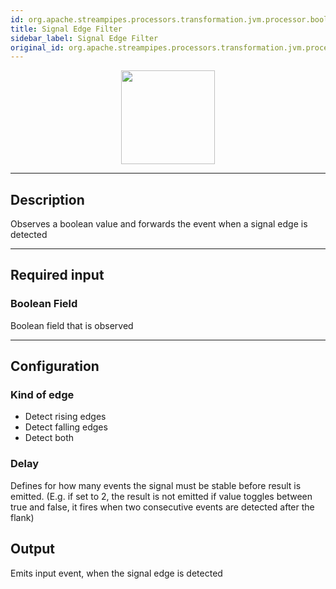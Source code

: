 ```yaml
---
id: org.apache.streampipes.processors.transformation.jvm.processor.booloperator.edge
title: Signal Edge Filter
sidebar_label: Signal Edge Filter
original_id: org.apache.streampipes.processors.transformation.jvm.processor.booloperator.edge
---
```


<!--
  ~ Licensed to the Apache Software Foundation (ASF) under one or more
  ~ contributor license agreements.  See the NOTICE file distributed with
  ~ this work for additional information regarding copyright ownership.
  ~ The ASF licenses this file to You under the Apache License, Version 2.0
  ~ (the "License"); you may not use this file except in compliance with
  ~ the License.  You may obtain a copy of the License at
  ~
  ~    http://www.apache.org/licenses/LICENSE-2.0
  ~
  ~ Unless required by applicable law or agreed to in writing, software
  ~ distributed under the License is distributed on an "AS IS" BASIS,
  ~ WITHOUT WARRANTIES OR CONDITIONS OF ANY KIND, either express or implied.
  ~ See the License for the specific language governing permissions and
  ~ limitations under the License.
  ~
  -->



<p align="center"> 
    <img src="/docs/img/pipeline-elements/org.apache.streampipes.processors.transformation.jvm.processor.booloperator.edge/icon.png" width="150px;" class="pe-image-documentation"/>
</p>

***

## Description

Observes a boolean value and forwards the event when a signal edge is detected

***

## Required input

### Boolean Field
Boolean field that is observed

***

## Configuration
### Kind of edge
* Detect rising edges 
* Detect falling edges 
* Detect both
    
### Delay
Defines for how many events the signal must be stable before result is emitted.
(E.g. if set to 2, the result is not emitted if value toggles between true and false, it fires when two consecutive events are detected after the flank)

## Output
Emits input event, when the signal edge is detected
